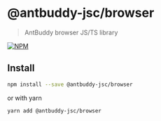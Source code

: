 # @antbuddy-jsc/browser

> AntBuddy browser JS/TS library

[![NPM](https://img.shields.io/npm/v/@antbuddy-jsc/browser.svg)](https://www.npmjs.com/package/@antbuddy-jsc/browser)

## Install

```bash
npm install --save @antbuddy-jsc/browser
```

or with yarn

```bash
yarn add @antbuddy-jsc/browser
```
